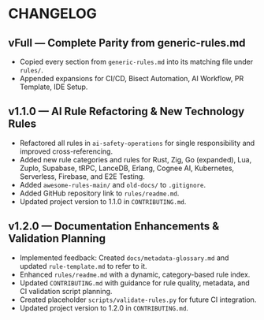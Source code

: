 # CHANGELOG

## vFull — Complete Parity from generic-rules.md
- Copied every section from `generic-rules.md` into its matching file under `rules/`.
- Appended expansions for CI/CD, Bisect Automation, AI Workflow, PR Template, IDE Setup.

## v1.1.0 — AI Rule Refactoring & New Technology Rules
- Refactored all rules in `ai-safety-operations` for single responsibility and improved cross-referencing.
- Added new rule categories and rules for Rust, Zig, Go (expanded), Lua, Zuplo, Supabase, tRPC, LanceDB, Erlang, Cognee AI, Kubernetes, Serverless, Firebase, and E2E Testing.
- Added `awesome-rules-main/` and `old-docs/` to `.gitignore`.
- Added GitHub repository link to `rules/readme.md`.
- Updated project version to 1.1.0 in `CONTRIBUTING.md`.

## v1.2.0 — Documentation Enhancements & Validation Planning
- Implemented feedback: Created `docs/metadata-glossary.md` and updated `rule-template.md` to refer to it.
- Enhanced `rules/readme.md` with a dynamic, category-based rule index.
- Updated `CONTRIBUTING.md` with guidance for rule quality, metadata, and CI validation script planning.
- Created placeholder `scripts/validate-rules.py` for future CI integration.
- Updated project version to 1.2.0 in `CONTRIBUTING.md`.
